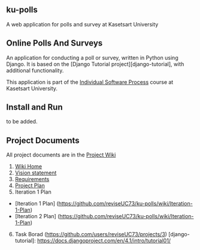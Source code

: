 ## ku-polls

A web application for polls and survey at Kasetsart University

## Online Polls And Surveys
An application for conducting a poll or survey, written in Python using Django. It is based on the [Django Tutorial project][django-tutorial],
with additional functionality.

This application is part of the [Individual Software Process](https://cpske.github.io/ISP) course at Kasetsart University.
## Install and Run

to be added.


## Project Documents

All project documents are in the [Project Wiki](../../wiki/Home)

1. [Wiki Home](../../wiki/Home)  
2. [Vision statement](../../wiki/Vision-Statement)
3. [Requirements](../../wiki/Requirements)
4. [Project Plan](../../wiki/Development%20Plan)
5. Iteration 1 Plan
 - [Iteration 1 Plan] (https://github.com/reviseUC73/ku-polls/wiki/Iteration-1-Plan)
 - [Iteration 2 Plan] (https://github.com/reviseUC73/ku-polls/wiki/Iteration-1-Plan)
6. Task Borad (https://github.com/users/reviseUC73/projects/3)
[django-tutorial]: https://docs.djangoproject.com/en/4.1/intro/tutorial01/

